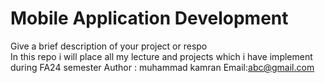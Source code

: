# Mobile Application Development
Give a brief description of your project or respo <br/>
In this repo i will place all my lecture and projects which i have implement during FA24 semester
Author : muhammad kamran
Email:abc@gmail.com
